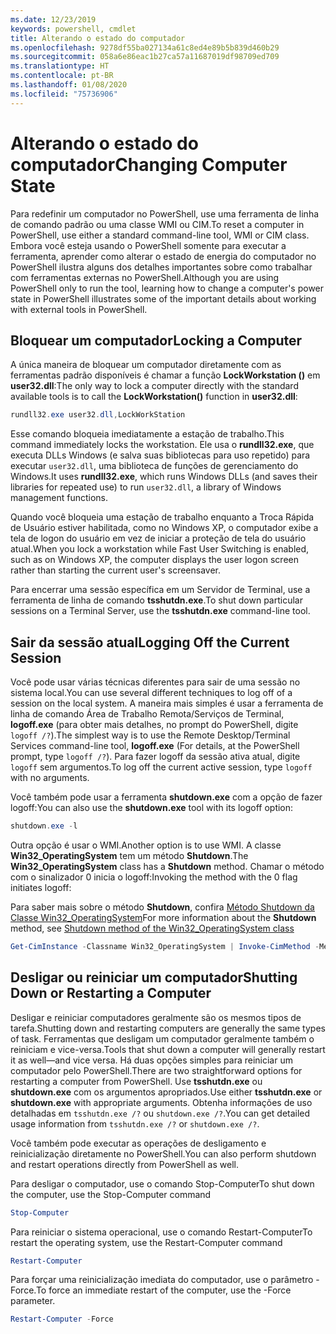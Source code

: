 ```yaml
---
ms.date: 12/23/2019
keywords: powershell, cmdlet
title: Alterando o estado do computador
ms.openlocfilehash: 9278df55ba027134a61c8ed4e89b5b839d460b29
ms.sourcegitcommit: 058a6e86eac1b27ca57a11687019df98709ed709
ms.translationtype: HT
ms.contentlocale: pt-BR
ms.lasthandoff: 01/08/2020
ms.locfileid: "75736906"
---
```

# <a name="changing-computer-state"></a><span data-ttu-id="00c85-103">Alterando o estado do computador</span><span class="sxs-lookup"><span data-stu-id="00c85-103">Changing Computer State</span></span>

<span data-ttu-id="00c85-104">Para redefinir um computador no PowerShell, use uma ferramenta de linha de comando padrão ou uma classe WMI ou CIM.</span><span class="sxs-lookup"><span data-stu-id="00c85-104">To reset a computer in PowerShell, use either a standard command-line tool, WMI or CIM class.</span></span>
<span data-ttu-id="00c85-105">Embora você esteja usando o PowerShell somente para executar a ferramenta, aprender como alterar o estado de energia do computador no PowerShell ilustra alguns dos detalhes importantes sobre como trabalhar com ferramentas externas no PowerShell.</span><span class="sxs-lookup"><span data-stu-id="00c85-105">Although you are using PowerShell only to run the tool, learning how to change a computer's power state in PowerShell illustrates some of the important details about working with external tools in PowerShell.</span></span>

## <a name="locking-a-computer"></a><span data-ttu-id="00c85-106">Bloquear um computador</span><span class="sxs-lookup"><span data-stu-id="00c85-106">Locking a Computer</span></span>

<span data-ttu-id="00c85-107">A única maneira de bloquear um computador diretamente com as ferramentas padrão disponíveis é chamar a função **LockWorkstation ()** em **user32.dll**:</span><span class="sxs-lookup"><span data-stu-id="00c85-107">The only way to lock a computer directly with the standard available tools is to call the **LockWorkstation()** function in **user32.dll**:</span></span>

```powershell
rundll32.exe user32.dll,LockWorkStation
```

<span data-ttu-id="00c85-108">Esse comando bloqueia imediatamente a estação de trabalho.</span><span class="sxs-lookup"><span data-stu-id="00c85-108">This command immediately locks the workstation.</span></span> <span data-ttu-id="00c85-109">Ele usa o **rundll32.exe**, que executa DLLs Windows (e salva suas bibliotecas para uso repetido) para executar `user32.dll`, uma biblioteca de funções de gerenciamento do Windows.</span><span class="sxs-lookup"><span data-stu-id="00c85-109">It uses **rundll32.exe**, which runs Windows DLLs (and saves their libraries for repeated use) to run `user32.dll`, a library of Windows management functions.</span></span>

<span data-ttu-id="00c85-110">Quando você bloqueia uma estação de trabalho enquanto a Troca Rápida de Usuário estiver habilitada, como no Windows XP, o computador exibe a tela de logon do usuário em vez de iniciar a proteção de tela do usuário atual.</span><span class="sxs-lookup"><span data-stu-id="00c85-110">When you lock a workstation while Fast User Switching is enabled, such as on Windows XP, the computer displays the user logon screen rather than starting the current user's screensaver.</span></span>

<span data-ttu-id="00c85-111">Para encerrar uma sessão específica em um Servidor de Terminal, use a ferramenta de linha de comando **tsshutdn.exe**.</span><span class="sxs-lookup"><span data-stu-id="00c85-111">To shut down particular sessions on a Terminal Server, use the **tsshutdn.exe** command-line tool.</span></span>

## <a name="logging-off-the-current-session"></a><span data-ttu-id="00c85-112">Sair da sessão atual</span><span class="sxs-lookup"><span data-stu-id="00c85-112">Logging Off the Current Session</span></span>

<span data-ttu-id="00c85-113">Você pode usar várias técnicas diferentes para sair de uma sessão no sistema local.</span><span class="sxs-lookup"><span data-stu-id="00c85-113">You can use several different techniques to log off of a session on the local system.</span></span> <span data-ttu-id="00c85-114">A maneira mais simples é usar a ferramenta de linha de comando Área de Trabalho Remota/Serviços de Terminal, **logoff.exe** (para obter mais detalhes, no prompt do PowerShell, digite `logoff /?`).</span><span class="sxs-lookup"><span data-stu-id="00c85-114">The simplest way is to use the Remote Desktop/Terminal Services command-line tool, **logoff.exe** (For details, at the PowerShell prompt, type `logoff /?`).</span></span> <span data-ttu-id="00c85-115">Para fazer logoff da sessão ativa atual, digite `logoff` sem argumentos.</span><span class="sxs-lookup"><span data-stu-id="00c85-115">To log off the current active session, type `logoff` with no arguments.</span></span>

<span data-ttu-id="00c85-116">Você também pode usar a ferramenta **shutdown.exe** com a opção de fazer logoff:</span><span class="sxs-lookup"><span data-stu-id="00c85-116">You can also use the **shutdown.exe** tool with its logoff option:</span></span>

```powershell
shutdown.exe -l
```

<span data-ttu-id="00c85-117">Outra opção é usar o WMI.</span><span class="sxs-lookup"><span data-stu-id="00c85-117">Another option is to use WMI.</span></span> <span data-ttu-id="00c85-118">A classe **Win32_OperatingSystem** tem um método **Shutdown**.</span><span class="sxs-lookup"><span data-stu-id="00c85-118">The **Win32_OperatingSystem** class has a **Shutdown** method.</span></span>
<span data-ttu-id="00c85-119">Chamar o método com o sinalizador 0 inicia o logoff:</span><span class="sxs-lookup"><span data-stu-id="00c85-119">Invoking the method with the 0 flag initiates logoff:</span></span>

<span data-ttu-id="00c85-120">Para saber mais sobre o método **Shutdown**, confira [Método Shutdown da Classe Win32_OperatingSystem](/windows/win32/cimwin32prov/shutdown-method-in-class-win32-operatingsystem)</span><span class="sxs-lookup"><span data-stu-id="00c85-120">For more information about the **Shutdown** method, see [Shutdown method of the Win32_OperatingSystem class](/windows/win32/cimwin32prov/shutdown-method-in-class-win32-operatingsystem)</span></span>

```powershell
Get-CimInstance -Classname Win32_OperatingSystem | Invoke-CimMethod -MethodName Shutdown
```

## <a name="shutting-down-or-restarting-a-computer"></a><span data-ttu-id="00c85-121">Desligar ou reiniciar um computador</span><span class="sxs-lookup"><span data-stu-id="00c85-121">Shutting Down or Restarting a Computer</span></span>

<span data-ttu-id="00c85-122">Desligar e reiniciar computadores geralmente são os mesmos tipos de tarefa.</span><span class="sxs-lookup"><span data-stu-id="00c85-122">Shutting down and restarting computers are generally the same types of task.</span></span> <span data-ttu-id="00c85-123">Ferramentas que desligam um computador geralmente também o reiniciam e vice-versa.</span><span class="sxs-lookup"><span data-stu-id="00c85-123">Tools that shut down a computer will generally restart it as well—and vice versa.</span></span> <span data-ttu-id="00c85-124">Há duas opções simples para reiniciar um computador pelo PowerShell.</span><span class="sxs-lookup"><span data-stu-id="00c85-124">There are two straightforward options for restarting a computer from PowerShell.</span></span> <span data-ttu-id="00c85-125">Use **tsshutdn.exe** ou **shutdown.exe** com os argumentos apropriados.</span><span class="sxs-lookup"><span data-stu-id="00c85-125">Use either **tsshutdn.exe** or **shutdown.exe** with appropriate arguments.</span></span> <span data-ttu-id="00c85-126">Obtenha informações de uso detalhadas em `tsshutdn.exe /?` ou `shutdown.exe /?`.</span><span class="sxs-lookup"><span data-stu-id="00c85-126">You can get detailed usage information from `tsshutdn.exe /?` or `shutdown.exe /?`.</span></span>

<span data-ttu-id="00c85-127">Você também pode executar as operações de desligamento e reinicialização diretamente no PowerShell.</span><span class="sxs-lookup"><span data-stu-id="00c85-127">You can also perform shutdown and restart operations directly from PowerShell as well.</span></span>

<span data-ttu-id="00c85-128">Para desligar o computador, use o comando Stop-Computer</span><span class="sxs-lookup"><span data-stu-id="00c85-128">To shut down the computer, use the Stop-Computer command</span></span>

```powershell
Stop-Computer
```

<span data-ttu-id="00c85-129">Para reiniciar o sistema operacional, use o comando Restart-Computer</span><span class="sxs-lookup"><span data-stu-id="00c85-129">To restart the operating system, use the Restart-Computer command</span></span>

```powershell
Restart-Computer
```

<span data-ttu-id="00c85-130">Para forçar uma reinicialização imediata do computador, use o parâmetro -Force.</span><span class="sxs-lookup"><span data-stu-id="00c85-130">To force an immediate restart of the computer, use the -Force parameter.</span></span>

```powershell
Restart-Computer -Force
```
